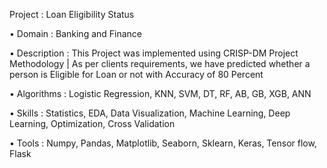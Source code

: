 Project       : Loan Eligibility Status

• Domain      : Banking and Finance

• Description : This Project was implemented using CRISP-DM Project Methodology | As per clients requirements, we
                have predicted whether a person is Eligible for Loan or not with Accuracy of 80 Percent
				
• Algorithms  : Logistic Regression, KNN, SVM, DT, RF, AB, GB, XGB, ANN

• Skills      : Statistics, EDA, Data Visualization, Machine Learning, Deep Learning, Optimization, Cross Validation

• Tools       : Numpy, Pandas, Matplotlib, Seaborn, Sklearn, Keras, Tensor flow, Flask
